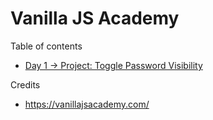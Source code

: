 # Vanilla JS Academy

Table of contents

* [Day 1 → Project: Toggle Password Visibility](https://github.com/nielslange/vanilla-js-academy/tree/master/Day%2001)

Credits

* https://vanillajsacademy.com/